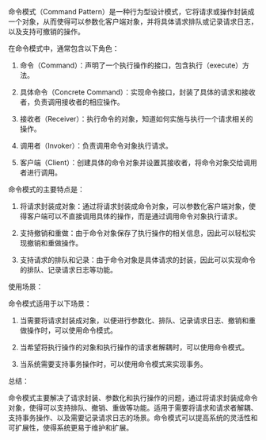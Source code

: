 命令模式（Command Pattern）是一种行为型设计模式，它将请求或操作封装成一个对象，从而使得可以参数化客户端对象，并将具体请求排队或记录请求日志，以及支持可撤销的操作。

在命令模式中，通常包含以下角色：

1. 命令（Command）：声明了一个执行操作的接口，包含执行（execute）方法。

2. 具体命令（Concrete Command）：实现命令接口，封装了具体的请求和接收者，负责调用接收者的相应操作。

3. 接收者（Receiver）：执行命令的对象，知道如何实施与执行一个请求相关的操作。

4. 调用者（Invoker）：负责调用命令对象执行请求。

5. 客户端（Client）：创建具体的命令对象并设置其接收者，将命令对象交给调用者进行调用。

命令模式的主要特点是：

1. 将请求封装成对象：通过将请求封装成命令对象，可以参数化客户端对象，使得客户端可以不直接调用具体的操作，而是通过调用命令对象执行请求。

2. 支持撤销和重做：由于命令对象保存了执行操作的相关信息，因此可以轻松实现撤销和重做操作。

3. 支持请求的排队和记录：由于命令对象是具体请求的封装，因此可以实现命令的排队、记录请求日志等功能。

使用场景：

命令模式适用于以下场景：

1. 当需要将请求封装成对象，以便进行参数化、排队、记录请求日志、撤销和重做操作时，可以使用命令模式。

2. 当希望将执行操作的对象和执行操作的请求者解耦时，可以使用命令模式。

3. 当系统需要支持事务操作时，可以使用命令模式来实现事务。

总结：

命令模式主要解决了请求封装、参数化和执行操作的问题，通过将请求封装成命令对象，使得可以支持排队、撤销、重做等功能。适用于需要将请求和请求者解耦、支持事务操作、以及需要记录请求日志的场景。命令模式可以提高系统的灵活性和可扩展性，使得系统更易于维护和扩展。